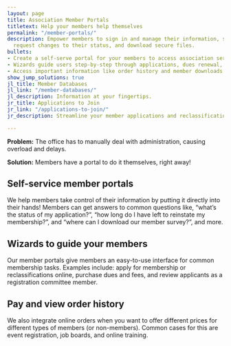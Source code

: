 ```yaml
---
layout: page
title: Association Member Portals
titletext: Help your members help themselves
permalink: "/member-portals/"
description: Empower members to sign in and manage their information, submit payments,
  request changes to their status, and download secure files.
bullets:
- Create a self-serve portal for your members to access association services.
- Wizards guide users step-by-step through applications, dues renewal, and more.
- Access important information like order history and member downloads.
show_jump_solutions: true
jl_title: Member Databases
jl_link: "/member-databases/"
jl_description: Information at your fingertips.
jr_title: Applications to Join
jr_link: "/applications-to-join/"
jr_description: Streamline your member applications and reclassifications.

---
```

**Problem:** The office has to manually deal with administration, causing overload and delays.

**Solution:** Members have a portal to do it themselves, right away!

## Self-service member portals

We help members take control of their information by putting it directly into their hands! Members can get answers to common questions like, “what’s the status of my application?”, “how long do I have left to reinstate my membership?”, and “where can I download our member survey?”, and more.

## Wizards to guide your members

Our member portals give members an easy-to-use interface for common membership tasks. Examples include: apply for membership or reclassifications online, purchase dues and fees, and review applicants as a registration committee member.

## Pay and view order history

We also integrate online orders when you want to offer different prices for different types of members (or non-members). Common cases for this are event registration, job boards, and online training.